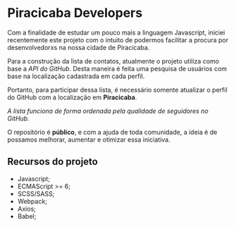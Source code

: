 # Piracicaba Developers

Com a finalidade de estudar um pouco mais a linguagem Javascript, iniciei recentemente este projeto com o intuito de podermos facilitar a procura por desenvolvedorxs na nossa cidade de Piracicaba.

Para a construção da lista de contatos, atualmente o projeto utiliza como base a _API do GitHub_. Desta maneira é feita uma pesquisa de usuários com base na localização cadastrada em cada perfil.

Portanto, para participar dessa lista, é necessário somente atualizar o perfil do GitHub com a localização em **Piracicaba**.

_A lista funciona de forma ordenada pela qualidade de seguidores no GitHub._

O repositório é **público**, e com a ajuda de toda comunidade, a ideia é de possamos melhorar, aumentar e otimizar essa iniciativa.

## Recursos do projeto

- Javascript;
- ECMAScript >= 6;
- SCSS/SASS;
- Webpack;
- Axios;
- Babel;
